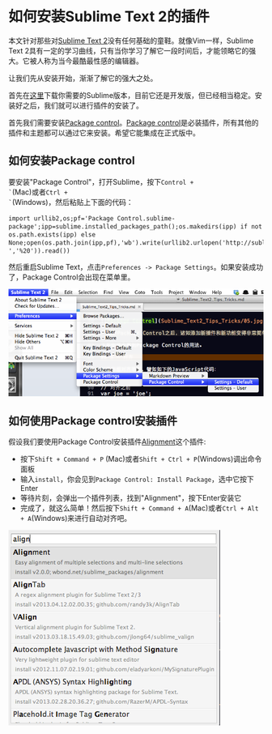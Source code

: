 # 如何安装Sublime Text 2的插件

本文针对那些对[Sublime Text 2](http://www.sublimetext.com/)没有任何基础的童鞋。就像Vim一样，Sublime Text 2具有一定的学习曲线，只有当你学习了解它一段时间后，才能领略它的强大。它被人称为当今最酷最性感的编辑器。

让我们先从安装开始，渐渐了解它的强大之处。

首先在[这里](http://www.sublimetext.com/2)下载你需要的Sublime版本，目前它还是开发版，但已经相当稳定。安装好之后，我们就可以进行插件的安装了。

首先我们需要安装[Package control](http://wbond.net/sublime_packages/package_control)。[Package control](http://wbond.net/sublime_packages/package_control)是必装插件，所有其他的插件和主题都可以通过它来安装。希望它能集成在正式版中。

## <a name="InstallPackageControl">如何安装Package control</a>

要安装"Package Control"，打开Sublime，按下<code>Control + \`</code>(Mac)或者<code>Ctrl + \`</code>(Windows)，然后粘贴上下面的代码：

	import urllib2,os;pf='Package Control.sublime-package';ipp=sublime.installed_packages_path();os.makedirs(ipp) if not os.path.exists(ipp) else None;open(os.path.join(ipp,pf),'wb').write(urllib2.urlopen('http://sublime.wbond.net/'+pf.replace(' ','%20')).read())

然后重启Sublime Text，点击`Preferences -> Package Settings`。如果安装成功了，Package Control会出现在菜单里。

![Package Control](Sublime_Text2_Tips_Tricks/PackageControl.png)

## <a name="UsePackageContol">如何使用Package control安装插件</a>

假设我们要使用Package Control安装插件[Alignment](http://wbond.net/sublime_packages/alignment)这个插件:

- 按下`Shift + Command + P` (Mac)或者`Shift + Ctrl + P`(Windows)调出命令面板
- 输入`install`，你会见到`Package Control: Install Package`，选中它按下Enter
- 等待片刻，会弹出一个插件列表，找到"Alignment"，按下Enter安装它
- 完成了，就这么简单！然后按下`Shift + Command + A`(Mac)或者`Ctrl + Alt + A`(Windows)来进行自动对齐吧。

![使用Package Control安装Sublime Alignment插件](Sublime_Text2_Tips_Tricks/InstallAlignment.png)

